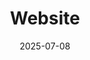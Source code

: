 ---
title: 'Website'
date: 2025-07-08
description: 'This Website'
link: https://abucky.dev
github: https://github.com/ABUCKY0/website
devicons: ['astro', 'javascript', 'react']
---